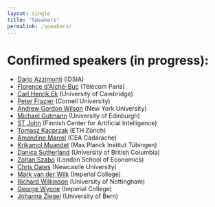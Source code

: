 ```yaml
---
layout: single
title: "Speakers"
permalink: /speakers/
---
```


# Confirmed speakers (in progress): 

  * [Dario Azzimonti](https://sites.google.com/view/darioazzimonti/home) (IDSIA)  
  * [Florence d'Alché-Buc](https://perso.telecom-paristech.fr/fdalche/) (Télécom Paris)  
  * [Carl Henrik Ek](http://carlhenrik.com/) (University of Cambridge)  
  * [Peter Frazier](https://people.orie.cornell.edu/pfrazier/) (Cornell University)  
  * [Andrew Gordon Wilson](https://cims.nyu.edu/~andrewgw/) (New York University)  
  * [Michael Gutmann](https://michaelgutmann.github.io/) (University of Edinburgh)  
  * [ST John](http://www.infinitecuriosity.org/about/) (Finnish Center for Artificial Intelligence)  
  * [Tomasz  Kacprzak](http://tomaszkacprzak.github.io/) (ETH Zürich)  
  * [Amandine Marrel](https://scholar.google.com/citations?user=fYND7JQAAAAJ&hl=en) (CEA Cadarache)  
  * [Krikamol Muandet](http://www.krikamol.org/) (Max Planck Institut Tübingen)  
  * [Danica Sutherland](https://djsutherland.ml/) (University of British Columbia)  
  * [Zoltan Szabo](https://www.lse.ac.uk/Statistics/People/Professor-Zoltan-Szabo) (London School of Economics)  
  * [Chris Oates](http://oates.work/) (Newcastle University)  
  * [Mark van der Wilk](https://mvdw.uk/) (Imperial College)  
  * [Richard Wilkinson](https://rich-d-wilkinson.github.io/) (University of Nottingham)  
  * [George Wynne](https://georgewynne.github.io/) (Imperial College)  
  * [Johanna Ziegel](https://www.imsv.unibe.ch/about_us/staff/prof_dr_ziegel_johanna_f/index_eng.html) (University of Bern)  

